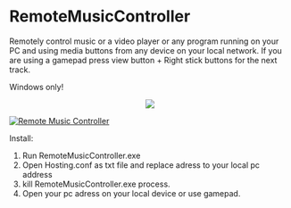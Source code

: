 # RemoteMusicController
Remotely control music or a video player or any program running on your PC and using media buttons from any device on your local network.
If you are using a gamepad press view button + Right stick buttons for the next track.

Windows only!
<p align="center">
<img src="https://user-images.githubusercontent.com/45435662/74341910-a45bf580-4db9-11ea-83d3-7b37232659df.jpg">
</p>


[![Remote Music Controller](https://img.youtube.com/vi/mz37VrHsAJA/0.jpg)](https://www.youtube.com/watch?v=mz37VrHsAJA "Remote Music Controller")

Install:
1. Run RemoteMusicController.exe
2. Open Hosting.conf as txt file and replace adress to your local pc address
3. kill RemoteMusicController.exe process.
4. Open your pc adress on your local device or use gamepad.
